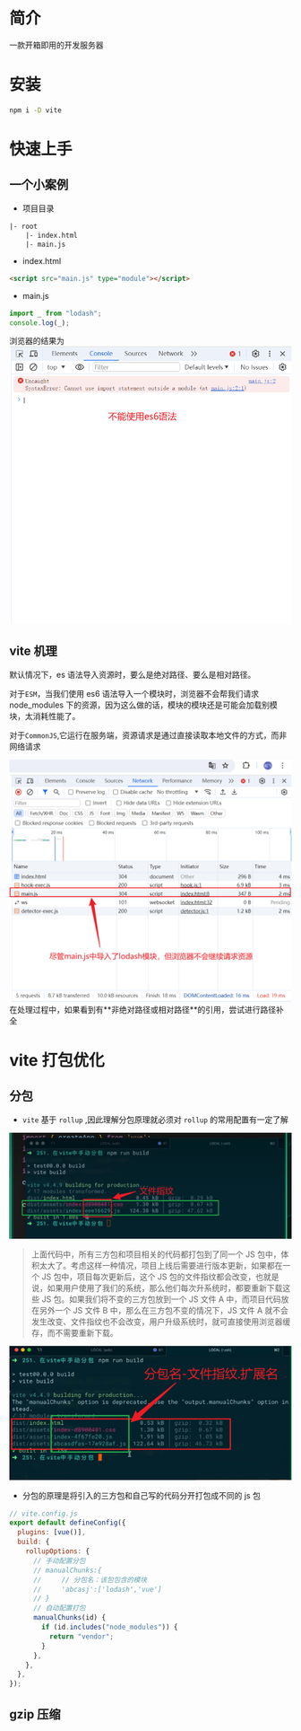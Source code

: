 # 简介

一款开箱即用的开发服务器

# 安装

```sh
npm i -D vite
```

# 快速上手

## 一个小案例

- 项目目录

```
|- root
    |- index.html
    |- main.js
```

- index.html

```html
<script src="main.js" type="module"></script>
```

- main.js

```js
import _ from "lodash";
console.log(_);
```

浏览器的结果为
<img src="../images/vite工具/浏览器的es6语法支持.png" />

## vite 机理

默认情况下，es 语法导入资源时，要么是绝对路径、要么是相对路径。

对于`ESM`，当我们使用 es6 语法导入一个模块时，浏览器不会帮我们请求 node_modules 下的资源，因为这么做的话，模块的模块还是可能会加载别模块，太消耗性能了。

对于`CommonJS`,它运行在服务端，资源请求是通过直接读取本地文件的方式，而非网络请求

<img src="../images/vite工具/浏览器的资源请求.png">
在处理过程中，如果看到有**非绝对路径或相对路径**的引用，尝试进行路径补全

# vite 打包优化

## 分包

- `vite` 基于 `rollup` ,因此理解分包原理就必须对 `rollup` 的常用配置有一定了解

<img src="../images/vite工具/vite 分包.png">

> 上面代码中，所有三方包和项目相关的代码都打包到了同一个 JS 包中，体积太大了。考虑这样一种情况，项目上线后需要进行版本更新，如果都在一个 JS 包中，项目每次更新后，这个 JS 包的文件指纹都会改变，也就是说，如果用户使用了我们的系统，那么他们每次升系统时，都要重新下载这些 JS 包。如果我们将不变的三方包放到一个 JS 文件 A 中，而项目代码放在另外一个 JS 文件 B 中，那么在三方包不变的情况下，JS 文件 A 就不会发生改变、文件指纹也不会改变，用户升级系统时，就可直接使用浏览器缓存，而不需要重新下载。

<img src="../images/vite工具/vite手动分包.png">

- 分包的原理是将引入的三方包和自己写的代码分开打包成不同的 js 包

```js
// vite.config.js
export default defineConfig({
  plugins: [vue()],
  build: {
    rollupOptions: {
      // 手动配置分包
      // manualChunks:{
      //     // 分包名：该包包含的模块
      //     'abcasj':['lodash','vue']
      // }
      // 自动配置打包
      manualChunks(id) {
        if (id.includes("node_modules")) {
          return "vendor";
        }
      },
    },
  },
});
```

## gzip 压缩
